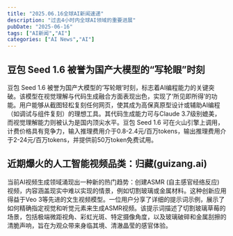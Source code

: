 ```yaml
---
title: "2025.06.16全球AI新闻速递"
description: "过去4小时内全球AI领域的重要进展"
pubDate: "2025-06-16"
tags: ["AI新闻","AI"]
categories: ["AI News","AI"]
---
```

## 豆包 Seed 1.6 被誉为国产大模型的“写轮眼”时刻

豆包 Seed 1.6 被誉为国产大模型的‘写轮眼’时刻，标志着AI编程能力的关键突破。该模型在视觉理解与代码生成融合方面表现出色，实现了‘所见即所得’的功能。用户能够从截图轻松复刻任何网页，使其成为高保真原型设计或辅助AI编程（如调试与组件复刻）的理想工具。其代码生成能力可与Claude 3.7级别媲美，而视觉理解能力则被认为是国内顶尖水平。豆包 Seed 1.6 可在火山引擎上调用，计费价格具有竞争力，输入推理费用介于0.8-2.4元/百万tokens，输出推理费用介于2-24元/百万tokens，并提供前50万token免费试用。

## 近期爆火的人工智能视频品类：归藏(guizang.ai)

当前AI视频生成领域涌现出一种新的热门趋势：创建ASMR (自主感官经络反应) 视频，内容涵盖现实中难以实现的情景，例如切割玻璃或金属材料。这种创新应用得益于Veo 3等先进的文生视频模型。一位用户分享了详细的提示词示例，展示了如何精确指定视觉和听觉元素来生成ASMR视频。该提示词描述了切割玻璃草莓的场景，包括极端微距视角、彩虹光斑、特定摄像角度，以及玻璃破碎和金属刮擦的清脆声响，旨在为观众带来身临其境、清澈晶莹的感官体验。
